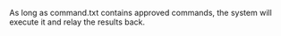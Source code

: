As long as command.txt contains approved commands, the system will execute it and relay the results back.